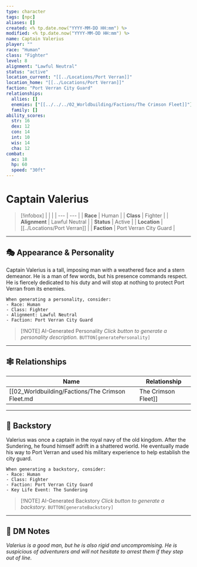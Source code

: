 ```yaml
---
type: character
tags: [npc]
aliases: []
created: <% tp.date.now("YYYY-MM-DD HH:mm") %>
modified: <% tp.date.now("YYYY-MM-DD HH:mm") %>
name: Captain Valerius
player: ""
race: "Human"
class: "Fighter"
level: 8
alignment: "Lawful Neutral"
status: "active"
location_current: "[[../Locations/Port Verran]]"
location_home: "[[../Locations/Port Verran]]"
faction: "Port Verran City Guard"
relationships:
  allies: []
  enemies: ["[[../../../02_Worldbuilding/Factions/The Crimson Fleet]]"]
  family: []
ability_scores:
  str: 16
  dex: 12
  con: 14
  int: 10
  wis: 14
  cha: 12
combat:
  ac: 18
  hp: 60
  speed: "30ft"
---
```


# Captain Valerius

> [!infobox]
> | | |
> | --- | --- |
> | **Race** | Human |
> | **Class** | Fighter |
> | **Alignment** | Lawful Neutral |
> | **Status** | Active |
> | **Location** | [[../Locations/Port Verran]] |
> | **Faction** | Port Verran City Guard |

---

## 🎭 Appearance & Personality

Captain Valerius is a tall, imposing man with a weathered face and a stern demeanor. He is a man of few words, but his presence commands respect. He is fiercely dedicated to his duty and will stop at nothing to protect Port Verran from its enemies.

~~~ai-context
When generating a personality, consider:
- Race: Human
- Class: Fighter
- Alignment: Lawful Neutral
- Faction: Port Verran City Guard
~~~

> [!NOTE] AI-Generated Personality
> *Click button to generate a personality description.*
> `BUTTON[generatePersonality]`

---

## 🕸️ Relationships

| Name | Relationship |
| --- | --- |
| [[02_Worldbuilding/Factions/The Crimson Fleet.md|The Crimson Fleet]] | Enemies |

---

## 📜 Backstory

Valerius was once a captain in the royal navy of the old kingdom. After the Sundering, he found himself adrift in a shattered world. He eventually made his way to Port Verran and used his military experience to help establish the city guard.

~~~ai-context
When generating a backstory, consider:
- Race: Human
- Class: Fighter
- Faction: Port Verran City Guard
- Key Life Event: The Sundering
~~~

> [!NOTE] AI-Generated Backstory
> *Click button to generate a backstory.*
> `BUTTON[generateBackstory]`

---

## 📝 DM Notes

*Valerius is a good man, but he is also rigid and uncompromising. He is suspicious of adventurers and will not hesitate to arrest them if they step out of line.*
